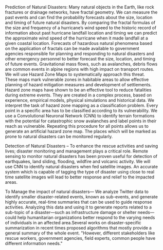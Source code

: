 Prediction of Natural Disasters:
Many natural objects in the Earth, like rock fractures or drainage networks, have fractal geometry. We can measure the past events and can 
find the probability forecasts about the size, location and timing of future natural disasters.  By comparing the fractal formulas of the 
size and frequency of a hurricane’s wind speed to the historic record of information about past hurricane landfall location and timing we 
can predict the approximate wind speed of the hurricane when it made landfall at a given coastal location. Forecasts of hazardous natural 
phenomena based on the application of fractals can be made available to government agencies responsible for planning and responding to 
natural disasters and other emergency personnel to better forecast the size, location, and timing of future events.
Gravitational mass flows, such as avalanches, debris flows are common events in alpine regions with high impact on transport routes. We 
will use Hazard Zone Maps to systematically approach this threat. These maps mark vulnerable zones in habitable areas to allow effective 
planning of hazard mitigation measures and development of settlements. Hazard zone maps have shown to be an effective tool to reduce 
fatalities during extreme events. They are created in a complex process, based on experience, empirical models, physical simulations and 
historical data. We interpret the task of hazard zone mapping as a classification problem. Every point in a specific area has to be 
classified according to its vulnerability. We use a Convolutional Neuronal Network (CNN) to identify terrain formations with the potential 
for catastrophic snow avalanches and label points in their reach as vulnerable. Repeating this procedure for all points allows us to 
generate an artificial hazard zone map. The places which will be marked as prone to natural disasters can be monitored regularly.

Detection of Natural Disasters –
To enhance the rescue activities and saving lives; disaster monitoring and management plays a critical role. Remote sensing to monitor 
natural disasters has been proven useful for detection of earthquakes, land sliding, flooding, wildfire and volcanic activity. We will use 
CNN to identify natural disasters when fed satellite images. An accurate system which is capable of tagging the type of disaster using 
close to real time satellite images will lead to better response and relief to the impacted areas.

To Manage the impact of natural disasters—
We analyze Twitter data to identify smaller disaster-related events, known as sub-events, and generate highly accurate, real-time 
summaries that can be used to guide response activities. Analyzing this data and using it to generate reports related to a sub-topic of a 
disaster—such as infrastructure damage or shelter needs—could help humanitarian organizations better respond to the varying needs of 
individuals in an affected area.Several works on disaster-specific summarization in recent times proposed algorithms that mostly provide a 
general summary of the whole event. "However, different stakeholders like rescue workers, government agencies, field experts, common 
people have different information needs." 
